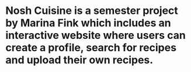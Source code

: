 # Nosh Cuisine is a semester project by Marina Fink which includes an interactive website where users can create a profile, search for recipes and upload their own recipes. 

